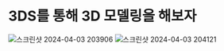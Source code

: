 # 3DS를 통해 3D 모델링을 해보자



![스크린샷 2024-04-03 203906](https://github.com/mok010/3dModel/assets/76732607/88b234d2-63f2-463c-86f6-6b10394fb003)
![스크린샷 2024-04-03 204121](https://github.com/mok010/3dModel/assets/76732607/7304c96d-f98b-4bff-997e-5aaf8dbf90a7)
